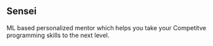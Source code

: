 ## Sensei
ML based personalized mentor which helps you take your Competitve programming skills to the next level.